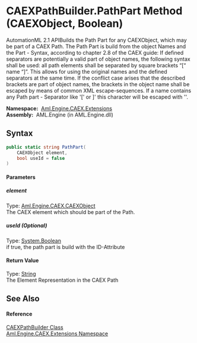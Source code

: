CAEXPathBuilder.PathPart Method (CAEXObject, Boolean)
=====================================================
AutomationML 2.1 APIBuilds the Path Part for any CAEXObject, which may be part of a CAEX Path. The Path Part is build from the object Names and the Part - Syntax, according to chapter 2.8 of the CAEX guide: If defined separators are potentially a valid part of object names, the following syntax shall be used: all path elements shall be separated by square brackets “[“ name “]”. This allows for using the original names and the defined separators at the same time. If the conflict case arises that the described brackets are part of object names, the brackets in the object name shall be escaped by means of common XML escape-sequences. If a name contains any Path part - Separator like '[' or ]' this character will be escaped with '\'.

  **Namespace:**  [Aml.Engine.CAEX.Extensions][1]  
  **Assembly:**  AML.Engine (in AML.Engine.dll)

Syntax
------

```csharp
public static string PathPart(
	CAEXObject element,
	bool useId = false
)
```

#### Parameters

##### *element*
Type: [Aml.Engine.CAEX.CAEXObject][2]  
 The CAEX element which should be part of the Path.

##### *useId* (Optional)
Type: [System.Boolean][3]  
 if true, the path part is build with the ID-Attribute

#### Return Value
Type: [String][4]  
 The Element Representation in the CAEX Path 

See Also
--------

#### Reference
[CAEXPathBuilder Class][5]  
[Aml.Engine.CAEX.Extensions Namespace][1]  

[1]: ../README.md
[2]: ../../Aml.Engine.CAEX/CAEXObject/README.md
[3]: https://docs.microsoft.com/dotnet/api/system.boolean
[4]: https://docs.microsoft.com/dotnet/api/system.string
[5]: README.md
[6]: https://www.automationml.org
[7]: ../../icons/logoShade.png
